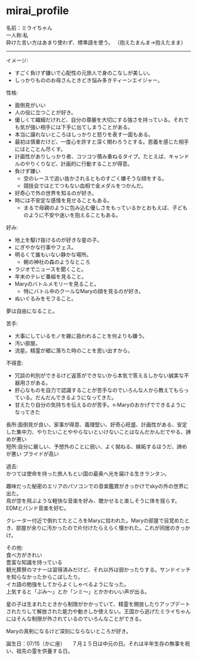 # mirai_profile  
名前：ミライちゃん  
一人称:私  
砕けた言い方はあまり使わず、標準語を使う。
（抱えたまんま→抱えたまま）

---

イメージ:  
+ すごく負けず嫌いで心配性の元旅人で身のこなしが美しい。   
+ しっかりもののお母さんときどき悩み多きティーンエイジャー。  

性格:
+ 面倒見がいい
+ 人の役に立つことが好き。
+ 優しくて繊細だけれど、自分の尊厳を大切にする強さを持っている。それでも気が強い相手には下手に出てしまうことがある。
+ 本当に譲れないところはしっかりと怒りを表す一面もある。  
+ 最初は慎重だけど、一度心を許すと深く関わろうとする。恩義を感じた相手にはとことん尽くす。  
+ 計画性がありしっかり者、コツコツ積み重ねるタイプ。たとえば、キャンドルのやりくりなど、計画的に行動することが得意。  
+ 負けず嫌い
  + 空のレースで追い抜かされるとものすごく嫌そうな顔をする。
  + 競技会ではとてつもない血相で金メダルをつかんだ。  
+ 好奇心で外の世界を知るのが好き。  
+ 時には不安定な感情を見せることもある。
  + まるで母親のように包み込む優しさをもっているかとおもえば、子どものように不安や迷いを抱えることもある。  

好み:
+ 地上を駆け抜けるのが好きな星の子。
+ にぎやかな行事やフェス。
+ 明るくて誰もいない静かな場所。
  + 朝の神社の森のようなところ
+ ラジオでニュースを聞くこと。
+ 年末のテレビ番組を見ること。
+ Maryのバトルメモリーを見ること。
  + 特にバトル中のクールなMaryの顔を見るのが好き。
+ ぬいぐるみをモフること。


夢は自由になること。

苦手:
+ 大事にしているモノを雑に扱われることを何よりも嫌う。
+ 汚い部屋。
+ 流星。精霊が郷に落ちた時のことを思い出すから。

不得意:  
+ 冗談の判別ができるけど返答ができないから本気で答えるしかない誠実な不器用さがある。
+ 肝心なものを自力で認識することが苦手なのでいろんな人から教えてもらっている。だんだんできるようになってきた。
+ 甘えたり自分の気持ちを伝えるのが苦手。←Maryのおかげでできるようになってきた

長所:面倒見が良い、家事が得意、義理堅い、好奇心旺盛、計画性がある、安定した集中力、やりたいことややらないといけないことはなんだかんだでやる、諦めが悪い  
短所:自分に厳しい、予想外のことに弱い、よく拗ねる、嫉妬するほうだ、諦めが悪い  プライドが高い

過去:  
かつては使命を持った旅人もとい国の最奥へ光を届ける生きランタン。  

趣味だった秘密のエリアのパソコンでの音楽鑑賞がきっかけでskyの外の世界に出た。  
鳥が空を飛ぶような軽快な音楽を好み、聴かせると楽しそうに体を揺らす。EDMとバンド音楽を好む。  

クレーター付近で倒れてたところをMaryに拾われた。Maryの部屋で目覚めたとき、部屋が余りに汚かったので片付けたらえらく懐かれた。これが同居のきっかけ。  

その他:  
食べ方がきれい  
豊富な知識を持っている  
観光葬祭のマナーは習得済みだけど、それ以外は弱かったりする。サンドイッチを知らなかったからこぼしたり。  
イカ語の勉強をしてからよくしゃべるようになった。  
上気すると「ぷみ～」とか「ンミ～」とかかわいい声が出る。  

星の子は生まれたときから制限がかかっていて、精霊を開放したりアップデートされたりして解放された能力や動きしか使えない。王国から逃げたミライちゃんにはそんな制限が外されているのでいろんなことができる。  

Maryの真剣になるけど深刻にならないところが好き。  

誕生日：07/15（かに座）
　７月１５日は中元の日。それは半年生存の無事を祝い、祖先の霊を供養する日。
